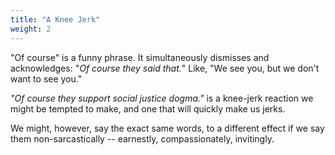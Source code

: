 ```yaml
---
title: "A Knee Jerk"
weight: 2
---
```


"Of course" is a funny phrase. It simultaneously dismisses and acknowledges: "_Of course they said that._" Like, "We see you, but we don't want to see you."

_"Of course they support social justice dogma."_ is a knee-jerk reaction we might be tempted to make, and one that will quickly make us jerks.

We might, however, say the exact same words, to a different effect if we say them non-sarcastically -- earnestly, compassionately, invitingly.
